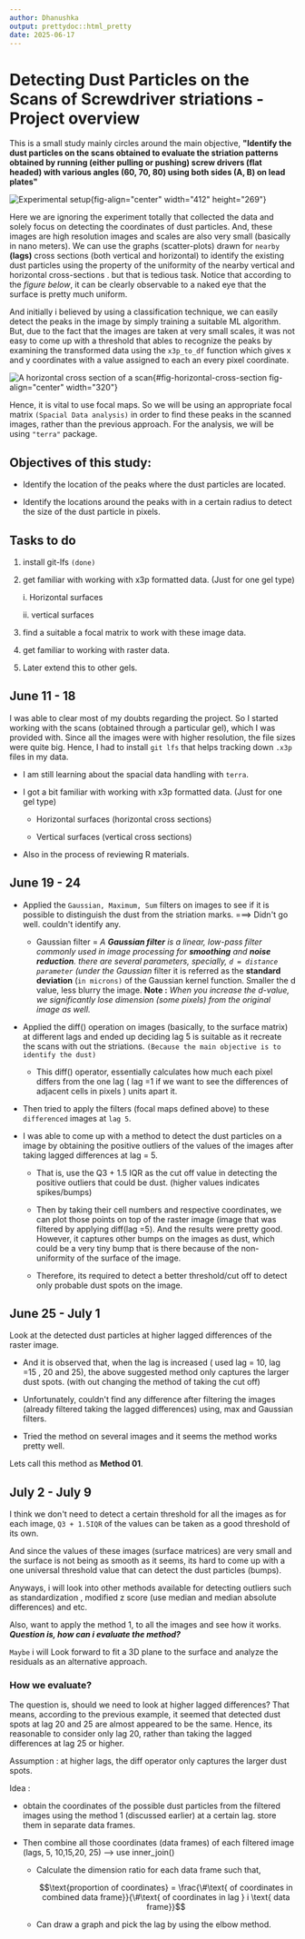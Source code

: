 ```yaml
---
author: Dhanushka
output: prettydoc::html_pretty
date: 2025-06-17
---
```


# Detecting Dust Particles on the Scans of Screwdriver striations - Project overview

This is a small study mainly circles around the main objective, **"Identify the dust particles on the scans obtained to evaluate the striation patterns obtained by running (either pulling or pushing) screw drivers (flat headed) with various angles (60, 70, 80) using both sides (A, B) on lead plates"**

![Experimental setup](setup.png){fig-align="center" width="412" height="269"}

Here we are ignoring the experiment totally that collected the data and solely focus on detecting the coordinates of dust particles. And, these images are high resolution images and scales are also very small (basically in nano meters). We can use the graphs (scatter-plots) drawn for `nearby` **(lags)** cross sections (both vertical and horizontal) to identify the existing dust particles using the property of the uniformity of the nearby vertical and horizontal cross-sections . but that is tedious task. Notice that according to the *figure below*, it can be clearly observable to a naked eye that the surface is pretty much uniform.

And initially i believed by using a classification technique, we can easily detect the peaks in the image by simply training a suitable ML algorithm. But, due to the fact that the images are taken at very small scales, it was not easy to come up with a threshold that ables to recognize the peaks by examining the transformed data using the `x3p_to_df` function which gives x and y coordinates with a value assigned to each an every pixel coordinate.

![A horizontal cross section of a scan](images/clipboard-567757959.png){#fig-horizontal-cross-section fig-align="center" width="320"}

Hence, it is vital to use focal maps. So we will be using an appropriate focal matrix `(Spacial Data analysis)` in order to find these peaks in the scanned images, rather than the previous approach. For the analysis, we will be using `"terra"` package.

## Objectives of this study:

-   Identify the location of the peaks where the dust particles are located.

-   Identify the locations around the peaks with in a certain radius to detect the size of the dust particle in pixels.

## Tasks to do

1.  install git-lfs `(done)`

2.  get familiar with working with x3p formatted data. (Just for one gel type)

    i.  Horizontal surfaces

    ii. vertical surfaces

3.  find a suitable a focal matrix to work with these image data.

4.  get familiar to working with raster data.

5.  Later extend this to other gels.

## June 11 - 18

I was able to clear most of my doubts regarding the project. So I started working with the scans (obtained through a particular gel), which I was provided with. Since all the images were with higher resolution, the file sizes were quite big. Hence, I had to install `git lfs` that helps tracking down `.x3p` files in my data.

-   I am still learning about the spacial data handling with `terra`.

-   I got a bit familiar with working with x3p formatted data. (Just for one gel type)

    -   Horizontal surfaces (horizontal cross sections)

    -   Vertical surfaces (vertical cross sections)

-   Also in the process of reviewing R materials.

## June 19 - 24

-   Applied the `Gaussian, Maximum, Sum` filters on images to see if it is possible to distinguish the dust from the striation marks. ===\> Didn't go well. couldn't identify any.

    -   Gaussian filter = *A **Gaussian filter** is a linear, low-pass filter commonly used in image processing for **smoothing** and **noise reduction**. there are several parameters, specially, `d = distance parameter` (under the Gaussian* filter it is referred as the **standard deviation** (`in microns)` of the Gaussian kernel function. Smaller the d value, less blurry the image. **Note :** *When you increase the d-value, we significantly lose dimension (some pixels) from the original image as well.*

-   Applied the diff() operation on images (basically, to the surface matrix) at different lags and ended up deciding lag 5 is suitable as it recreate the scans with out the striations. `(Because the main objective is to identify the dust)`

    -   This diff() operator, essentially calculates how much each pixel differs from the one lag ( lag =1 if we want to see the differences of adjacent cells in pixels ) units apart it.

-   Then tried to apply the filters (focal maps defined above) to these `differenced` images at `lag 5`.

-   I was able to come up with a method to detect the dust particles on a image by obtaining the positive outliers of the values of the images after taking lagged differences at lag = 5.

    -   That is, use the Q3 + 1.5 IQR as the cut off value in detecting the positive outliers that could be dust. (higher values indicates spikes/bumps)

    -   Then by taking their cell numbers and respective coordinates, we can plot those points on top of the raster image (image that was filtered by applying diff(lag =5). And the results were pretty good. However, it captures other bumps on the images as dust, which could be a very tiny bump that is there because of the non-uniformity of the surface of the image.

    -   Therefore, its required to detect a better threshold/cut off to detect only probable dust spots on the image.

## June 25 - July 1

Look at the detected dust particles at higher lagged differences of the raster image.

-   And it is observed that, when the lag is increased ( used lag = 10, lag =15 , 20 and 25), the above suggested method only captures the larger dust spots. (with out changing the method of taking the cut off)

-   Unfortunately, couldn't find any difference after filtering the images (already filtered taking the lagged differences) using, max and Gaussian filters.

-   Tried the method on several images and it seems the method works pretty well.

Lets call this method as **Method 01**.

## July 2 - July 9

I think we don't need to detect a certain threshold for all the images as for each image, `Q3 + 1.5IQR` of the values can be taken as a good threshold of its own.

And since the values of these images (surface matrices) are very small and the surface is not being as smooth as it seems, its hard to come up with a one universal threshold value that can detect the dust particles (bumps).

Anyways, i will look into other methods available for detecting outliers such as standardization , modified z score (use median and median absolute differences) and etc.

Also, want to apply the method 1, to all the images and see how it works. ***Question is, how can i evaluate the method?***

`Maybe` i will Look forward to fit a 3D plane to the surface and analyze the residuals as an alternative approach.

### How we evaluate?

The question is, should we need to look at higher lagged differences? That means, according to the previous example, it seemed that detected dust spots at lag 20 and 25 are almost appeared to be the same. Hence, its reasonable to consider only lag 20, rather than taking the lagged differences at lag 25 or higher.

Assumption : at higher lags, the diff operator only captures the larger dust spots.

Idea :

-   obtain the coordinates of the possible dust particles from the filtered images using the method 1 (discussed earlier) at a certain lag. store them in separate data frames.

-   Then combine all those coordinates (data frames) of each filtered image (lags, 5, 10,15,20, 25) ——\> use inner_join()

    -   Calculate the dimension ratio for each data frame such that,

        $$\text{proportion of coordinates} = \frac{\#\text{ of coordinates in combined data frame}}{\#\text{ of coordinates in lag } i \text{ data frame}}$$

    -   Can draw a graph and pick the lag by using the elbow method.
